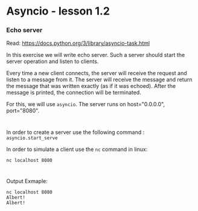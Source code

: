 # Asyncio - lesson 1.2

### Echo server

Read: https://docs.python.org/3/library/asyncio-task.html

In this exercise we will write echo server.
Such a server should start the server operation and listen to clients.

Every time a new client connects, the server will receive the request and listen to a message from it. The server will receive the message and return the message that was written exactly (as if it was echoed). After the message is printed, the connection will be terminated.

For this, we will use `asyncio`. The server runs on host="0.0.0.0", port="8080".

#

In order to create a server use the following command : `asyncio.start_serve`

In order to simulate a client use the `nc` command in linux:

```
nc localhost 8080
```

#

Output Exmaple:

```
nc localhost 8080
Albert!
Albert!
```

